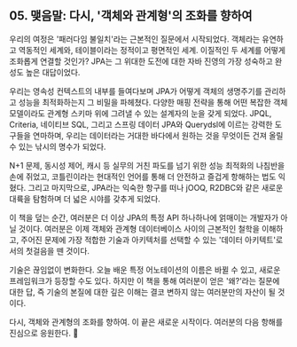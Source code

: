 ## 05. 맺음말: 다시, '객체와 관계형'의 조화를 향하여

우리의 여정은 '패러다임 불일치'라는 근본적인 질문에서 시작되었다. 객체라는 유연하고 역동적인 세계와, 테이블이라는 정적이고 평면적인 세계. 이질적인 두 세계를 어떻게 조화롭게 연결할 것인가? JPA는 그 위대한 도전에 대한 자바 진영의 가장 성숙하고 완성도 높은 대답이었다.

우리는 영속성 컨텍스트의 내부를 들여다보며 JPA가 어떻게 객체의 생명주기를 관리하고 성능을 최적화하는지 그 비밀을 파헤쳤다. 다양한 매핑 전략을 통해 어떤 복잡한 객체 모델이라도 관계형 스키마 위에 그려낼 수 있는 설계자의 눈을 갖게 되었다. JPQL, Criteria, 네이티브 SQL, 그리고 스프링 데이터 JPA와 Querydsl에 이르는 강력한 도구들을 연마하며, 우리는 데이터라는 거대한 바다에서 원하는 것을 무엇이든 건져 올릴 수 있는 낚시의 명수가 되었다.

N+1 문제, 동시성 제어, 캐시 등 실무의 거친 파도를 넘기 위한 성능 최적화의 나침반을 손에 쥐었고, 코틀린이라는 현대적인 언어를 통해 더 안전하고 즐겁게 항해하는 법도 익혔다. 그리고 마지막으로, JPA라는 익숙한 항구를 떠나 jOOQ, R2DBC와 같은 새로운 대륙을 탐험하며 더 넓은 시야를 갖추게 되었다.

이 책을 덮는 순간, 여러분은 더 이상 JPA의 특정 API 하나하나에 얽매이는 개발자가 아닐 것이다. 여러분은 이제 객체와 관계형 데이터베이스 사이의 근본적인 철학을 이해하고, 주어진 문제에 가장 적합한 기술과 아키텍처를 선택할 수 있는 '데이터 아키텍트'로서의 첫걸음을 뗀 것이다.

기술은 끊임없이 변화한다. 오늘 배운 특정 어노테이션의 이름은 바뀔 수 있고, 새로운 프레임워크가 등장할 수도 있다. 하지만 이 책을 통해 여러분이 얻은 '왜?'라는 질문에 대한 답, 즉 기술의 본질에 대한 깊은 이해는 결코 변하지 않는 여러분만의 자산이 될 것이다.

다시, 객체와 관계형의 조화를 향하여.
이 끝은 새로운 시작이다. 여러분의 다음 항해를 진심으로 응원한다. 🚀